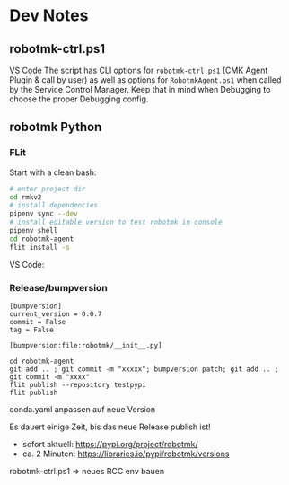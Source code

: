 # Dev Notes


## robotmk-ctrl.ps1

VS Code 
The script has CLI options for `robotmk-ctrl.ps1` (CMK Agent Plugin & call by user) as well as options for `RobotmkAgent.ps1` when called by the Service Control Manager. 
Keep that in mind when Debugging to choose the proper Debugging config. 

## robotmk Python 

### FLit

Start with a clean bash:

```bash
# enter project dir
cd rmkv2
# install dependencies
pipenv sync --dev
# install editable version to test robotmk in console
pipenv shell 
cd robotmk-agent 
flit install -s
```

VS Code: 


### Release/bumpversion


```
[bumpversion]
current_version = 0.0.7
commit = False
tag = False

[bumpversion:file:robotmk/__init__.py]
```

```
cd robotmk-agent
git add .. ; git commit -m "xxxxx"; bumpversion patch; git add .. ; git commit -m "xxxx"
flit publish --repository testpypi 
flit publish
```

conda.yaml anpassen auf neue Version 

Es dauert einige Zeit, bis das neue Release publish ist!
- sofort aktuell: https://pypi.org/project/robotmk/
- ca. 2 Minuten: https://libraries.io/pypi/robotmk/versions

robotmk-ctrl.ps1 => neues RCC env bauen

